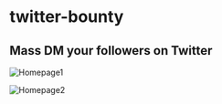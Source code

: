 # twitter-bounty
## Mass DM your followers on Twitter

![Homepage1](https://github.com/npgeorge/twitter-bounty/edit/master/homepage1.png)

![Homepage2](https://github.com/npgeorge/twitter-bounty/edit/master/homepage2.png)

